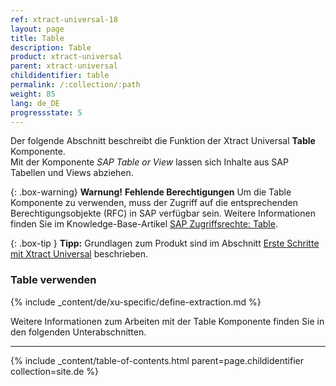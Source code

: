 ```yaml
---
ref: xtract-universal-18
layout: page
title: Table
description: Table
product: xtract-universal
parent: xtract-universal
childidentifier: table
permalink: /:collection/:path
weight: 85
lang: de_DE
progressstate: 5
---
```

Der folgende Abschnitt beschreibt die Funktion der Xtract Universal **Table** Komponente.<br>
Mit der Komponente *SAP Table or View* lassen sich Inhalte aus SAP Tabellen und Views abziehen. 

{: .box-warning}
**Warnung!** **Fehlende Berechtigungen**
Um die Table Komponente zu verwenden, muss der Zugriff auf die entsprechenden Berechtigungsobjekte (RFC) in SAP verfügbar sein. 
Weitere Informationen finden Sie im Knowledge-Base-Artikel [SAP Zugriffsrechte: Table](https://kb.theobald-software.com/sap/authority-objects-sap-user-rights#table).

{: .box-tip }
**Tipp:** Grundlagen zum Produkt sind im Abschnitt [Erste Schritte mit Xtract Universal](./erste-schritte) beschrieben.

### Table verwenden
{% include _content/de/xu-specific/define-extraction.md %}

Weitere Informationen zum Arbeiten mit der Table Komponente finden Sie in den folgenden Unterabschnitten.

---

{% include _content/table-of-contents.html parent=page.childidentifier collection=site.de %}
